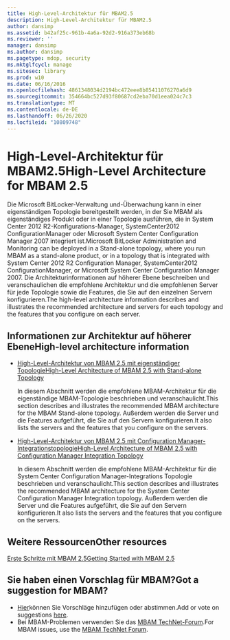 ```yaml
---
title: High-Level-Architektur für MBAM2.5
description: High-Level-Architektur für MBAM2.5
author: dansimp
ms.assetid: b42af25c-961b-4a6a-92d2-916a373eb68b
ms.reviewer: ''
manager: dansimp
ms.author: dansimp
ms.pagetype: mdop, security
ms.mktglfcycl: manage
ms.sitesec: library
ms.prod: w10
ms.date: 06/16/2016
ms.openlocfilehash: 4861348034d2194bc472eee8b85411076270a6d9
ms.sourcegitcommit: 354664bc527d93f80687cd2eba70d1eea024c7c3
ms.translationtype: MT
ms.contentlocale: de-DE
ms.lasthandoff: 06/26/2020
ms.locfileid: "10809748"
---
```

# <span data-ttu-id="597ca-103">High-Level-Architektur für MBAM2.5</span><span class="sxs-lookup"><span data-stu-id="597ca-103">High-Level Architecture for MBAM 2.5</span></span>


<span data-ttu-id="597ca-104">Die Microsoft BitLocker-Verwaltung und-Überwachung kann in einer eigenständigen Topologie bereitgestellt werden, in der Sie MBAM als eigenständiges Produkt oder in einer Topologie ausführen, die in System Center 2012 R2-Konfigurations-Manager, SystemCenter2012 ConfigurationManager oder Microsoft System Center Configuration Manager 2007 integriert ist.</span><span class="sxs-lookup"><span data-stu-id="597ca-104">Microsoft BitLocker Administration and Monitoring can be deployed in a Stand-alone topology, where you run MBAM as a stand-alone product, or in a topology that is integrated with System Center 2012 R2 Configuration Manager, SystemCenter2012 ConfigurationManager, or Microsoft System Center Configuration Manager 2007.</span></span> <span data-ttu-id="597ca-105">Die Architekturinformationen auf höherer Ebene beschreiben und veranschaulichen die empfohlene Architektur und die empfohlenen Server für jede Topologie sowie die Features, die Sie auf den einzelnen Servern konfigurieren.</span><span class="sxs-lookup"><span data-stu-id="597ca-105">The high-level architecture information describes and illustrates the recommended architecture and servers for each topology and the features that you configure on each server.</span></span>

## <span data-ttu-id="597ca-106">Informationen zur Architektur auf höherer Ebene</span><span class="sxs-lookup"><span data-stu-id="597ca-106">High-level architecture information</span></span>


-   [<span data-ttu-id="597ca-107">High-Level-Architektur von MBAM 2.5 mit eigenständiger Topologie</span><span class="sxs-lookup"><span data-stu-id="597ca-107">High-Level Architecture of MBAM 2.5 with Stand-alone Topology</span></span>](high-level-architecture-of-mbam-25-with-stand-alone-topology.md)

    <span data-ttu-id="597ca-108">In diesem Abschnitt werden die empfohlene MBAM-Architektur für die eigenständige MBAM-Topologie beschrieben und veranschaulicht.</span><span class="sxs-lookup"><span data-stu-id="597ca-108">This section describes and illustrates the recommended MBAM architecture for the MBAM Stand-alone topology.</span></span> <span data-ttu-id="597ca-109">Außerdem werden die Server und die Features aufgeführt, die Sie auf den Servern konfigurieren.</span><span class="sxs-lookup"><span data-stu-id="597ca-109">It also lists the servers and the features that you configure on the servers.</span></span>

-   [<span data-ttu-id="597ca-110">High-Level-Architektur von MBAM 2.5 mit Configuration Manager-Integrationstopologie</span><span class="sxs-lookup"><span data-stu-id="597ca-110">High-Level Architecture of MBAM 2.5 with Configuration Manager Integration Topology</span></span>](high-level-architecture-of-mbam-25-with-configuration-manager-integration-topology.md)

    <span data-ttu-id="597ca-111">In diesem Abschnitt werden die empfohlene MBAM-Architektur für die System Center Configuration Manager-Integrations Topologie beschrieben und veranschaulicht.</span><span class="sxs-lookup"><span data-stu-id="597ca-111">This section describes and illustrates the recommended MBAM architecture for the System Center Configuration Manager Integration topology.</span></span> <span data-ttu-id="597ca-112">Außerdem werden die Server und die Features aufgeführt, die Sie auf den Servern konfigurieren.</span><span class="sxs-lookup"><span data-stu-id="597ca-112">It also lists the servers and the features that you configure on the servers.</span></span>

## <span data-ttu-id="597ca-113">Weitere Ressourcen</span><span class="sxs-lookup"><span data-stu-id="597ca-113">Other resources</span></span>


[<span data-ttu-id="597ca-114">Erste Schritte mit MBAM 2.5</span><span class="sxs-lookup"><span data-stu-id="597ca-114">Getting Started with MBAM 2.5</span></span>](getting-started-with-mbam-25.md)

## <span data-ttu-id="597ca-115">Sie haben einen Vorschlag für MBAM?</span><span class="sxs-lookup"><span data-stu-id="597ca-115">Got a suggestion for MBAM?</span></span>
- <span data-ttu-id="597ca-116">[Hier](http://mbam.uservoice.com/forums/268571-microsoft-bitlocker-administration-and-monitoring)können Sie Vorschläge hinzufügen oder abstimmen.</span><span class="sxs-lookup"><span data-stu-id="597ca-116">Add or vote on suggestions [here](http://mbam.uservoice.com/forums/268571-microsoft-bitlocker-administration-and-monitoring).</span></span> 
- <span data-ttu-id="597ca-117">Bei MBAM-Problemen verwenden Sie das [MBAM TechNet-Forum](https://social.technet.microsoft.com/Forums/home?forum=mdopmbam).</span><span class="sxs-lookup"><span data-stu-id="597ca-117">For MBAM issues, use the [MBAM TechNet Forum](https://social.technet.microsoft.com/Forums/home?forum=mdopmbam).</span></span>

 

 





